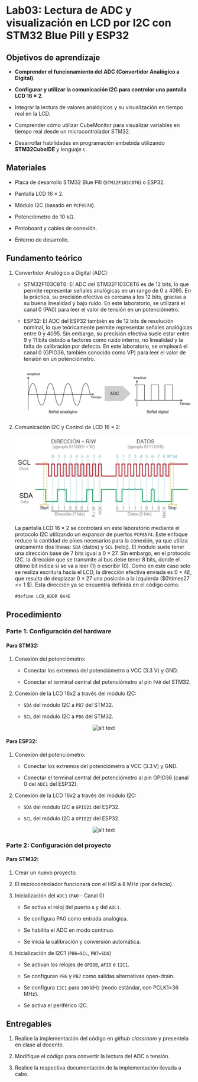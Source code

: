 # Lab03: Lectura de ADC y visualización en LCD por I2C con STM32 Blue Pill y ESP32

## Objetivos de aprendizaje

* **Comprender el funcionamiento del ADC (Convertidor Analógico a Digital)**.

* **Configurar y utilizar la comunicación I2C para controlar una pantalla LCD $16\times2$**.

* Integrar la lectura de valores analógicos y su visualización en tiempo real en la LCD.

* Comprender cómo utilizar CubeMonitor para visualizar variables en tiempo real desde un microcontrolador STM32.

* Desarrollar habilidades en programación embebida utilizando **STM32CubeIDE** y lenguaje ```C```.


## Materiales 

* Placa de desarrollo STM32 Blue Pill (```STM32F103C8T6```) o ESP32.

* Pantalla LCD $16\times2$. 

* Módulo I2C (basado en ```PCF8574```).

* Potenciómetro de $10$ kΩ.

* Protoboard y cables de conexión.

* Entorno de desarrollo.



## Fundamento teórico

1. Convertidor Analógico a Digital (ADC):
   
    * STM32F103C8T6: El ADC del STM32F103C8T6 es de $12$ bits, lo que permite representar señales analógicas en un rango de $0$ a $4095$. En la práctica, su precisión efectiva es cercana a los $12$ bits, gracias a su buena linealidad y bajo ruido. En este laboratorio, se utilizará el canal $0$ (PA0) para leer el valor de tensión en un potenciómetro.

    * ESP32: El ADC del ESP32 también es de $12$ bits de resolución nominal, lo que teóricamente permite representar señales analógicas entre $0$ y $4095$. Sin embargo, su precisión efectiva suele estar entre $9$ y $11$ bits debido a factores como ruido interno, no linealidad y la falta de calibración por defecto. En este laboratorio, se empleará el canal $0$ (GPIO36, también conocido como VP) para leer el valor de tensión en un potenciómetro.

        ![adc](/labs/figs/lab03/adc.png)

2. Comunicación I2C y Control de LCD $16\times2$:

    ![i2c](/labs/figs/lab03/i2c.png)

    La pantalla LCD $16\times2$ se controlará en este laboratorio mediante el protocolo I2C utilizando un expansor de puertos ```PCF8574```. Este enfoque reduce la cantidad de pines necesarios para la conexión, ya que utiliza únicamente dos líneas: ```SDA``` (datos) y ```SCL``` (reloj). El módulo suele tener una dirección base de $7$ bits igual a $0\times27$. Sin embargo, en el protocolo I2C, la dirección que se transmite al bus debe tener $8$ bits, donde el último bit indica si se va a leer ($1$) o escribir ($0$). Como en este caso solo se realiza escritura hacia el LCD, la dirección efectiva enviada es $0\times4E$, que resulta de desplazar $0\times27$ una posición a la izquierda ($0\times27 << 1 $). Esta dirección ya se encuentra definida en el código como:

    ```
    #define LCD_ADDR 0x4E
    ```

## Procedimiento

### Parte 1: Configuración del hardware

#### Para STM32: 

1. Conexión del potenciómetro:

    * Conectar los extremos del potenciómetro a VCC ($3.3$ V) y GND.

    * Conectar el terminal central del potenciómetro al pin ```PA0``` del STM32.

2. Conexión de la LCD 16x2 a través del módulo I2C:

    * ```SDA``` del módulo I2C a ```PB7``` del STM32.

    * ```SCL``` del módulo I2C a ```PB6``` del STM32.

    <p align="center">
        <img src="/labs/figs/lab03/STM32.png" alt="alt text" width=500 >
    </p>


#### Para ESP32:

1. Conexión del potenciómetro:

    * Conectar los extremos del potenciómetro a VCC ($3.3$ V) y GND.

    * Conectar el terminal central del potenciómetro al pin GPIO36 (canal $0$ del ```ADC1``` del ESP32).

2. Conexión de la LCD 16x2 a través del módulo I2C:

    * ```SDA``` del módulo I2C a ```GPIO21``` del ESP32.

    * ```SCL``` del módulo I2C a ```GPIO22``` del ESP32.


    <p align="center">
        <img src="/labs/figs/lab03/ESP32.png" alt="alt text" width=500 >
    </p>
    
### Parte 2: Configuración del proyecto

#### Para STM32: 

1. Crear un nuevo proyecto.

2. El microcontrolador funcionará con el HSI a $8$ MHz (por defecto).

3.  Inicialización del ```ADC1``` (```PA0``` - Canal 0)

    * Se activa el reloj del puerto ```A``` y del ```ADC1```.

    * Se configura PA0 como entrada analógica.

    * Se habilita el ADC en modo continuo.

    * Se inicia la calibración y conversión automática.

4. Inicialización de I2C1 (```PB6=SCL```, ```PB7=SDA```)

    * Se activan los relojes de ```GPIOB```, ```AFIO``` e ```I2C1```.

    * Se configuran ```PB6``` y ```PB7``` como salidas alternativas open-drain.

    * Se configura ```I2C1``` para ```100``` kHz (modo estándar, con PCLK1=36 MHz).

    * Se activa el periférico I2C.

<!-- ### Parte 3: Instalación de CubeMonitor

**STM32CubeMonitor** es una herramienta de STMicroelectronics que permite monitorear en tiempo real variables del microcontrolador STM32 sin necesidad de implementar un protocolo de comunicación como UART o USB

* ¿Qué hace CubeMonitor?

    * Se conecta al microcontrolador vía ST-LINK (usando SWD).

    * Lee directamente variables desde la memoria RAM.

    * Permite visualizar datos en gráficas, indicadores, tablas, etc.

    * Usa una interfaz de tipo ```Node-RED``` (es decir, basada en flujos con nodos conectados).

Para configurar **CubeMonitor** y visualizar los datos:

1. Instalar CubeMonitor:

    * Descargue e instale **CubeMonitor** desde el [sitio oficial de STM32CubeMonitor](https://www.st.com/en/development-tools/stm32cubemonitor.html).

    * Escoja la opción que se ajuste a su sistema operativo:

        ![monitor](/laboratorios/figs/lab04/monitor.png)


2. Conectar el ```STM32``` al **CubeMonitor**:

    * Conectar el STM32 al PC a través del ST-Link.

    * Agregar a su proyecto las líneas que considere de este archivo base [main.c](/laboratorios/4_lab04/main.c). Tenga en cuenta que ya cuenta con las librerías ```adc.h``` y ```i2c_lcd.h```.

3. Configurar el flujo para **CubeMonitor**:

    * Descargue el archivo [flows.json](/laboratorios/4_lab04/flows.json)


    * En **CubeMonitor**:

        * En el menú que se muestra en la imagen seleccine la opción ```import```.

            ![import1](/laboratorios/figs/lab04/import.png)

        * Importe el flujo descarga en la opción ```select a file to import```.

            ![import2](/laboratorios/figs/lab04/import1.png)



 -->

## Entregables

1. Realice la implementación del código en *github classroom* y presentela
en clase al docente.

2. Modifique el código para convertir la lectura del ADC a tensión.

3. Realice la respectiva documentación de la implementación llevada a cabo.






